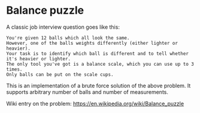 # Balance puzzle
A classic job interview question goes like this:
```
You're given 12 balls which all look the same. 
However, one of the balls weights differently (either lighter or heavier). 
Your task is to identify which ball is different and to tell whether it's heavier or lighter. 
The only tool you've got is a balance scale, which you can use up to 3 times. 
Only balls can be put on the scale cups.
```

This is an implementation of a brute force solution of the above problem. It supports arbitrary number of balls and number of measurements.

Wiki entry on the problem: https://en.wikipedia.org/wiki/Balance_puzzle
